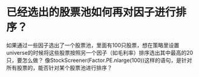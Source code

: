 # 已经选出的股票池如何再对因子进行排序？

如果通过一些因子选出了一个股票池，里面有100只股票，想在策略里设置universe的时候将这些股票按照另一个因子（如毛利率）排序选出其中最高的20只，要怎么做？
像StockScreener(Factor.PE.nlarge(100))这样的语句，是针对所有股票的，能否针对某个股票池进行排序？